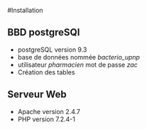 #Installation

## BBD postgreSQl

* postgreSQL version 9.3
* base de données nommée *bacterio_upnp*
* utilisateur *pharmacien* mot de passe *zac*
* Création des tables

## Serveur Web

* Apache version 2.4.7
* PHP version 7.2.4-1